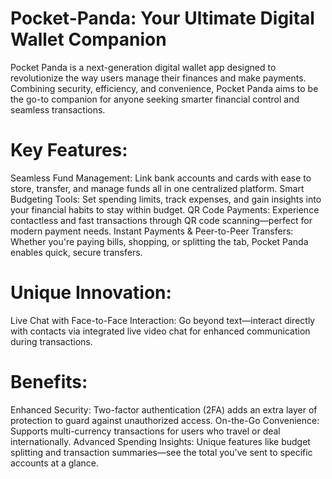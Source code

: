 # Pocket-Panda: Your Ultimate Digital Wallet Companion
Pocket Panda is a next-generation digital wallet app designed to revolutionize the way users manage their finances and make payments. Combining security, efficiency, and convenience, Pocket Panda aims to be the go-to companion for anyone seeking smarter financial control and seamless transactions.

# Key Features:
Seamless Fund Management: Link bank accounts and cards with ease to store, transfer, and manage funds all in one centralized platform.
Smart Budgeting Tools: Set spending limits, track expenses, and gain insights into your financial habits to stay within budget.
QR Code Payments: Experience contactless and fast transactions through QR code scanning—perfect for modern payment needs.
Instant Payments & Peer-to-Peer Transfers: Whether you're paying bills, shopping, or splitting the tab, Pocket Panda enables quick, secure transfers.

# Unique Innovation:
Live Chat with Face-to-Face Interaction: Go beyond text—interact directly with contacts via integrated live video chat for enhanced communication during transactions.

# Benefits:
Enhanced Security: Two-factor authentication (2FA) adds an extra layer of protection to guard against unauthorized access.
On-the-Go Convenience: Supports multi-currency transactions for users who travel or deal internationally.
Advanced Spending Insights: Unique features like budget splitting and transaction summaries—see the total you've sent to specific accounts at a glance.

